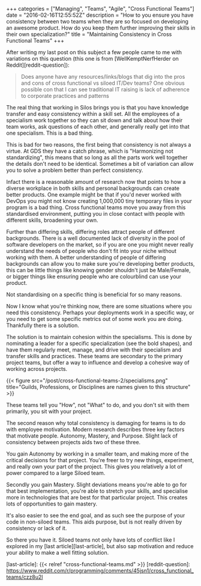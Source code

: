 +++
categories = ["Managing", "Teams", "Agile", "Cross Functional Teams"]
date = "2016-02-16T12:55:52Z"
description = "How to you ensure you have consistency between two teams when they are so focused on developing an awesome product. How do you keep them further improving their skills in their own specialization?"
title = "Maintaining Consistency in Cross Functional Teams"
+++

After writing my last post on this subject a few people came to me with variations on this question (this one is from
[WellKemptNerfHerder on Reddit][reddit-question]):

> Does anyone have any resources/links/blogs that dig into the pros and cons of cross functional vs siloed IT/Dev teams?
> One obvious possible con that I can see traditional IT raising is lack of adherence to corporate practices and
> patterns

The real thing that working in Silos brings you is that you have knowledge transfer and easy consistency within a skill
set. All the employees of a specialism work together so they can sit down and talk about how their team works, ask
questions of each other, and generally really get into that one specialism. This is a bad thing.

This is bad for two reasons, the first being that consistency is not always a virtue. At GDS they have a catch phrase,
which is "Harmonizing not standardizing", this means that so long as all the parts work well together the details don't
need to be identical. Sometimes a bit of variation can allow you to solve a problem better than perfect consistency.

Infact there is a reasonable amount of research now that points to how a diverse workplace in both skills and personal
backgrounds can create better products. One example might be that if you'd never worked with DevOps you might not know
creating 1,000,000 tiny temporary files in your program is a bad thing. Cross functional teams move you away from this
standardised environment, putting you in close contact with people with different skills, broadening your own.

Further than differing skills, differing roles attract people of different backgrounds. There is a well documented lack
of diversity in the pool of software developers on the market, so if you are one you might never really understand the
needs of people who don't fit into your niche without working with them. A better understanding of people of differing
backgrounds can allow you to make sure you're developing better products, this can be little things like knowing gender
shouldn't just be Male/Female, or bigger things like ensuring people who are colourblind can use your product.

Not standardising on a specific thing is beneficial for so many reasons.

Now I know what you're thinking now, there are some situations where you need this consistency. Perhaps your deployments
work in a specific way, or you need to get some specific metrics out of some work you are doing. Thankfully there is a
solution.

The solution is to maintain cohesion within the specialisms. This is done by nominating a leader for a specific
specialization (see the bold shapes), and have them regularly meet, manage, and drive with their specialism and transfer
skills and practices. These teams are secondary to the primary project teams, but offer a way to influence and develop
a cohesive way of working across projects.

{{< figure src="/post/cross-functional-teams-2/specialisms.png" title="Guilds, Professions, or Disciplines are names given to this structure" >}}

These teams tell you "How", not "What" to do, and you don't sit with them primarily, you sit with your project.

The second reason why total consistency is damaging for teams is to do with employee motivation. Modern research describes
three key factors that motivate people. Autonomy, Mastery, and Purpose. Slight lack of consistency between projects
aids two of these three.

You gain Autonomy by working in a smaller team, and making more of the critical decisions for that project. You're freer
to try new things, experiment, and really own your part of the project. This gives you relatively a lot of power
compared to a large Siloed team.

Secondly you gain Mastery. Slight deviations means you're able to go for that best implementation, you're able to stretch your skills, and specialise more in technologies that are best for that particular project. This creates lots of opportunities to gain mastery.

It's also easier to see the end goal, and as such see the purpose of your code in non-siloed teams. This aids purpose, but is not really driven by consistency or lack of it.

So there you have it. Siloed teams not only have lots of conflict like I explored in my [last article][last-article], but also sap motivation and reduce your ability to make a well fitting solution.

[last-article]: {{< relref "cross-functional-teams.md" >}}
[reddit-question]: https://www.reddit.com/r/programming/comments/45jsn1/cross_functional_teams/czz8u2l
